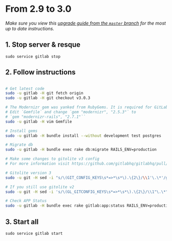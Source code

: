 # From 2.9 to 3.0
*Make sure you view this [upgrade guide from the `master` branch](../../../master/doc/update/2.9-to-3.0.md) for the most up to date instructions.*

## 1. Stop server & resque

    sudo service gitlab stop

## 2. Follow instructions

```bash

# Get latest code
sudo -u gitlab -H git fetch origin
sudo -u gitlab -H git checkout v3.0.3

# The Modernizr gem was yanked from RubyGems. It is required for GitLab >= 2.8.0
# Edit `Gemfile` and change `gem "modernizr", "2.5.3"` to
# `gem "modernizr-rails", "2.7.1"``
sudo -u gitlab -H vim Gemfile

# Install gems
sudo -u gitlab -H bundle install --without development test postgres

# Migrate db
sudo -u gitlab -H bundle exec rake db:migrate RAILS_ENV=production

# Make some changes to gitolite v3 config
# For more information visit https://github.com/gitlabhq/gitlabhq/pull/1719

# Gitolite version 3
sudo -u git -H sed -i "s/\(GIT_CONFIG_KEYS\s*=>*\s*\).\{2\}/\\1'\.\*'/g" /home/git/.gitolite.rc

# If you still use gitolite v2
sudo -u git -H sed -i 's/\(GL_GITCONFIG_KEYS\s*=>*\s*\).\{2\}/\\1"\.\*"/g' /home/git/.gitolite.rc

# Check APP Status
sudo -u gitlab -H bundle exec rake gitlab:app:status RAILS_ENV=production
```

## 3. Start all

    sudo service gitlab start
